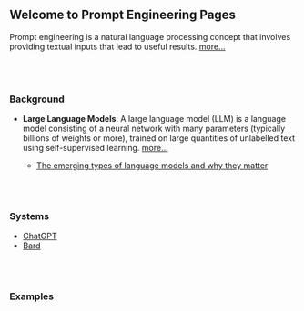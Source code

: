 ## Welcome to Prompt Engineering Pages  

Prompt engineering is a natural language processing concept that involves providing textual inputs that lead to useful results.  [more...](https://en.wikipedia.org/wiki/Prompt_engineering)  
<br>
<br>
<br>
### Background
- **Large Language Models**: A large language model (LLM) is a language model consisting of a neural network with many parameters (typically billions of weights or more), trained on large quantities of unlabelled text using self-supervised learning.  [more...](https://en.wikipedia.org/wiki/Large_language_model)

  - [The emerging types of language models and why they matter
  ](https://techcrunch.com/2022/04/28/the-emerging-types-of-language-models-and-why-they-matter/)
<br>
<br>

### Systems
- [ChatGPT](https://chat.openai.com/chat)  
- [Bard](https://bard.google.com/)  
<br>
<br>

### Examples

